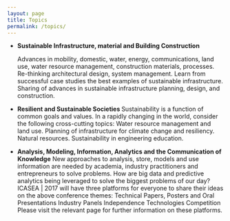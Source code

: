 ```yaml
---
layout: page
title: Topics
permalink: /topics/
---
```



 * <b>Sustainable Infrastructure, material and Building Construction</b>

	Advances in mobility, domestic, water, energy, communications, land use, water resource management, construction materials, processes.
	Re-thinking architectural design, system management. 
    Learn from successful case studies the best examples of sustainable infrastructure.
    Sharing of advances in sustainable infrastructure planning, design, and construction.

* <b>Resilient and Sustainable Societies </b>
  Sustainability is a function of common goals and values. In a rapidly changing in the world, consider the following cross-cutting topics:
	Water resource management and land use.
	Planning of infrastructure for climate change and resiliency.
	Natural  resources.
    Sustainability in engineering education.
 
* <b>Analysis, Modeling, Information, Analytics and the Communication of Knowledge</b>
 New approaches to analysis, store, models and use information are needed by academia, industry practitioners and entrepreneurs to solve problems. How are big data and predictive analytics being leveraged to solve the biggest problems of our day?
 ICASEA | 2017 will have three platforms for everyone to share their ideas on the above conference themes:
 Technical Papers, Posters and Oral Presentations
 Industry Panels
 Independence Technologies Competition
 Please visit the relevant page for further information on these platforms.
